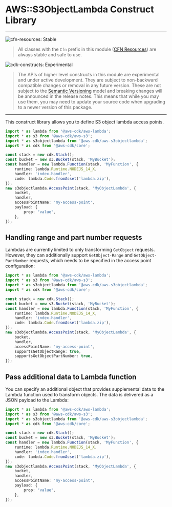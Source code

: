 # AWS::S3ObjectLambda Construct Library
<!--BEGIN STABILITY BANNER-->

---

![cfn-resources: Stable](https://img.shields.io/badge/cfn--resources-stable-success.svg?style=for-the-badge)

> All classes with the `Cfn` prefix in this module ([CFN Resources]) are always stable and safe to use.
>
> [CFN Resources]: https://docs.aws.amazon.com/cdk/latest/guide/constructs.html#constructs_lib

![cdk-constructs: Experimental](https://img.shields.io/badge/cdk--constructs-experimental-important.svg?style=for-the-badge)

> The APIs of higher level constructs in this module are experimental and under active development.
> They are subject to non-backward compatible changes or removal in any future version. These are
> not subject to the [Semantic Versioning](https://semver.org/) model and breaking changes will be
> announced in the release notes. This means that while you may use them, you may need to update
> your source code when upgrading to a newer version of this package.

---

<!--END STABILITY BANNER-->

This construct library allows you to define S3 object lambda access points.

```ts
import * as lambda from '@aws-cdk/aws-lambda';
import * as s3 from '@aws-cdk/aws-s3';
import * as s3objectlambda from '@aws-cdk/aws-s3objectlambda';
import * as cdk from '@aws-cdk/core';

const stack = new cdk.Stack();
const bucket = new s3.Bucket(stack, 'MyBucket');
const handler = new lambda.Function(stack, 'MyFunction', {
	runtime: lambda.Runtime.NODEJS_14_X,
	handler: 'index.handler',
	code: lambda.Code.fromAsset('lambda.zip'),
});
new s3objectlambda.AccessPoint(stack, 'MyObjectLambda', {
	bucket,
	handler,
	accessPointName: 'my-access-point',
	payload: {
		prop: "value",
	},
});
```

## Handling range and part number requests

Lambdas are currently limited to only transforming `GetObject` requests. However, they can additionally support `GetObject-Range` and `GetObject-PartNumber` requests, which needs to be specified in the access point configuration:

```ts
import * as lambda from '@aws-cdk/aws-lambda';
import * as s3 from '@aws-cdk/aws-s3';
import * as s3objectlambda from '@aws-cdk/aws-s3objectlambda';
import * as cdk from '@aws-cdk/core';

const stack = new cdk.Stack();
const bucket = new s3.Bucket(stack, 'MyBucket');
const handler = new lambda.Function(stack, 'MyFunction', {
	runtime: lambda.Runtime.NODEJS_14_X,
	handler: 'index.handler',
	code: lambda.Code.fromAsset('lambda.zip'),
});
new s3objectlambda.AccessPoint(stack, 'MyObjectLambda', {
	bucket,
	handler,
	accessPointName: 'my-access-point',
	supportsGetObjectRange: true,
	supportsGetObjectPartNumber: true,
});
```

## Pass additional data to Lambda function

You can specify an additional object that provides supplemental data to the Lambda function used to transform objects. The data is delivered as a JSON payload to the Lambda:

```ts
import * as lambda from '@aws-cdk/aws-lambda';
import * as s3 from '@aws-cdk/aws-s3';
import * as s3objectlambda from '@aws-cdk/aws-s3objectlambda';
import * as cdk from '@aws-cdk/core';

const stack = new cdk.Stack();
const bucket = new s3.Bucket(stack, 'MyBucket');
const handler = new lambda.Function(stack, 'MyFunction', {
	runtime: lambda.Runtime.NODEJS_14_X,
	handler: 'index.handler',
	code: lambda.Code.fromAsset('lambda.zip'),
});
new s3objectlambda.AccessPoint(stack, 'MyObjectLambda', {
	bucket,
	handler,
	accessPointName: 'my-access-point',
	payload: {
		prop: "value",
	},
});
```
